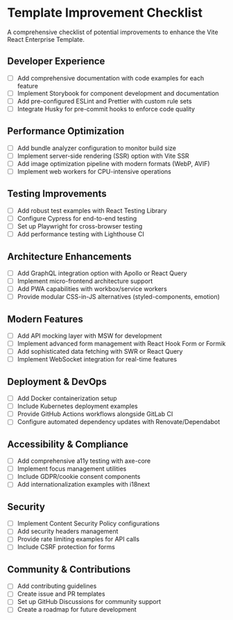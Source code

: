 # Template Improvement Checklist

A comprehensive checklist of potential improvements to enhance the Vite React Enterprise Template.

## Developer Experience
- [ ] Add comprehensive documentation with code examples for each feature
- [ ] Implement Storybook for component development and documentation
- [ ] Add pre-configured ESLint and Prettier with custom rule sets
- [ ] Integrate Husky for pre-commit hooks to enforce code quality

## Performance Optimization
- [ ] Add bundle analyzer configuration to monitor build size
- [ ] Implement server-side rendering (SSR) option with Vite SSR
- [ ] Add image optimization pipeline with modern formats (WebP, AVIF)
- [ ] Implement web workers for CPU-intensive operations

## Testing Improvements
- [ ] Add robust test examples with React Testing Library
- [ ] Configure Cypress for end-to-end testing
- [ ] Set up Playwright for cross-browser testing
- [ ] Add performance testing with Lighthouse CI

## Architecture Enhancements
- [ ] Add GraphQL integration option with Apollo or React Query
- [ ] Implement micro-frontend architecture support
- [ ] Add PWA capabilities with workbox/service workers
- [ ] Provide modular CSS-in-JS alternatives (styled-components, emotion)

## Modern Features
- [ ] Add API mocking layer with MSW for development
- [ ] Implement advanced form management with React Hook Form or Formik
- [ ] Add sophisticated data fetching with SWR or React Query
- [ ] Implement WebSocket integration for real-time features

## Deployment & DevOps
- [ ] Add Docker containerization setup
- [ ] Include Kubernetes deployment examples
- [ ] Provide GitHub Actions workflows alongside GitLab CI
- [ ] Configure automated dependency updates with Renovate/Dependabot

## Accessibility & Compliance
- [ ] Add comprehensive a11y testing with axe-core
- [ ] Implement focus management utilities
- [ ] Include GDPR/cookie consent components
- [ ] Add internationalization examples with i18next

## Security
- [ ] Implement Content Security Policy configurations
- [ ] Add security headers management
- [ ] Provide rate limiting examples for API calls
- [ ] Include CSRF protection for forms

## Community & Contributions
- [ ] Add contributing guidelines
- [ ] Create issue and PR templates
- [ ] Set up GitHub Discussions for community support
- [ ] Create a roadmap for future development 